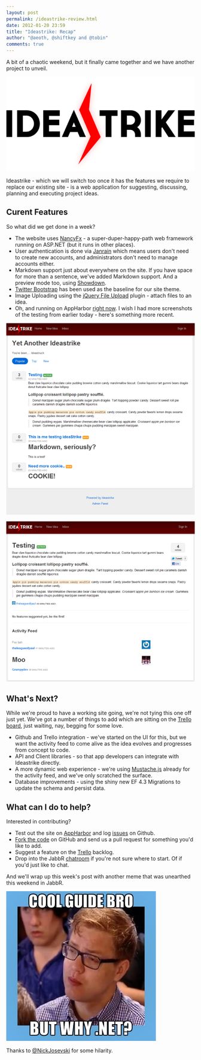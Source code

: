 ```yaml
--- 
layout: post
permalink: /ideastrike-review.html
date: 2012-01-20 23:59
title: "Ideastrike: Recap"
author: "@aeoth, @shiftkey and @tobin"
comments: true
---
```


A bit of a chaotic weekend, but it finally came together and we have another project to unveil.

![](/img/week3-recap-logo.png)

Ideastrike - which we will switch too once it has the features we require to replace our existing site - is a web application for suggesting, discussing, planning and executing project ideas.

## Curent Features

So what did we get done in a week?

 * The website uses [NancyFx](http://nancyfx.org/) - a super-duper-happy-path web framework running on ASP.NET (but it runs in other places).
 * User authentication is done via [Janrain](http://www.janrain.com/products/engage) which means users don't need to create new accounts, and administrators don't need to manage accounts either.
 * Markdown support just about everywhere on the site. If you have space for more than a sentence, we've added Markdown support. And a preview mode too, using [Showdown](http://showdown.im).
 * [Twitter Bootstrap](http://twitter.github.com/bootstrap) has been used as the baseline for our site theme.
 * Image Uploading using the [jQuery File Upload](http://blueimp.github.com/jQuery-File-Upload/) plugin - attach files to an idea.
 * Oh, and running on AppHarbor [right now](http://ideastrike.apphb.com/). I wish I had more screenshots of the testing from earlier today - here's something more recent.

![](/img/week3-recap-main.png)

![](/img/week3-recap-idea.png)


## What's Next?

While we're proud to have a working site going, we're not tying this one off just yet. We've got a number of things to add which are sitting on the [Trello board](https://trello.com/board/ideastrike/4f137b417201526045146b8a), just waiting, nay, begging for some love.

 * Github and Trello integration - we've started on the UI for this, but we want the activity feed to come alive as the idea evolves and progresses from concept to code.
 * API and Client libraries - so that app developers can integrate with Ideastrike directly.
 * A more dynamic web experience - we're using [Mustache.js](https://github.com/janl/mustache.js) already for the activity feed, and we've only scratched the surface.
 * Database improvements - using the shiny new EF 4.3 Migrations to update the schema and persist data.


## What can I do to help?

Interested in contributing?

 * Test out the site on [AppHarbor](http://ideastrike.apphb.com/) and log [issues](http://github.com/Code52/Ideastrike/issues) on Github. 
 * [Fork the code](http://code52.org/contributing.html) on GitHub and send us a pull request for something you'd like to add.
 * Suggest a feature on the [Trello](https://trello.com/board/ideastrike/4f137b417201526045146b8a) backlog.
 * Drop into the JabbR [chatroom](http://jabbr.net/#/rooms/code52) if you're not sure where to start. Of if you'd just like to chat.

And we'll wrap up this week's post with another meme that was unearthed this weekend in JabbR.

![](/img/why-dot-net.png)

Thanks to [@NickJosevski](http://twitter.com/nickjosevski) for some hilarity.
